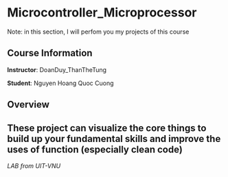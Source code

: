 # Microcontroller_Microprocessor
Note: in this section, I will perfom you my projects of this course 
## Course Information
**Instructor**: DoanDuy_ThanTheTung

**Student**: Nguyen Hoang Quoc Cuong
## Overview 

These project can visualize the core things to build up your fundamental skills and improve the uses of function (especially clean code)
----
*LAB from UIT-VNU*
